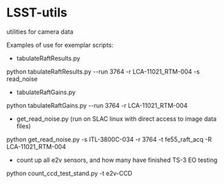 # LSST-utils
utilities for camera data 

Examples of use for exemplar scripts:

- tabulateRaftResults.py

python tabulateRaftResults.py --run 3764 -r LCA-11021_RTM-004 -s read_noise

- tabulateRaftGains.py

python tabulateRaftGains.py --run 3764 -r LCA-11021_RTM-004

- get_read_noise.py (run on SLAC linux with direct access to image data files)

python get_read_noise.py -s ITL-3800C-034 -r 3764 -t fe55_raft_acq -R LCA-11021_RTM-004

- count up all e2v sensors, and how many have finished TS-3 EO testing

python count_ccd_test_stand.py -t e2v-CCD
